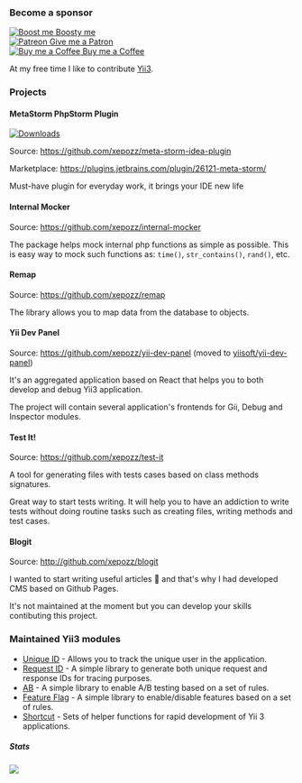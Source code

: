 ### Become a sponsor

[![Boost me](https://images.boosty.to/user/442/avatar?change_time=1558443914&croped=1&mh=32&mw=32) Boosty me](https://boosty.to/xepozz) <br>
[![Patreon](https://c5.patreon.com/external/favicon/rebrand/favicon-32.png?v=af5597c2ef) Give me a Patron](https://patreon.com/xepozz) <br>
[![Buy me a Coffee](https://studio.buymeacoffee.com/assets/img/bmc-meta-new/new/favicon.png) Buy me a Coffee](https://buymeacoffee.com/xepozz)

At my free time I like to contribute [Yii3](https://github.com/yiisoft).

### Projects

#### MetaStorm PhpStorm Plugin

[![Downloads](https://img.shields.io/jetbrains/plugin/d/26121-meta-storm.svg)](https://plugins.jetbrains.com/plugin/26121-meta-storm)

Source: https://github.com/xepozz/meta-storm-idea-plugin

Marketplace: https://plugins.jetbrains.com/plugin/26121-meta-storm/

Must-have plugin for everyday work, it brings your IDE new life

#### Internal Mocker

Source: https://github.com/xepozz/internal-mocker

The package helps mock internal php functions as simple as possible.
This is easy way to mock such functions as: `time()`, `str_contains()`, `rand()`, etc.

#### Remap

Source: https://github.com/xepozz/remap

The library allows you to map data from the database to objects.

#### Yii Dev Panel

Source: https://github.com/xepozz/yii-dev-panel (moved to [yiisoft/yii-dev-panel](https://github.com/yiisoft/yii-dev-panel))

It's an aggregated application based on React that helps you to both develop and debug Yii3 application.

The project will contain several application's frontends for Gii, Debug and Inspector modules.

#### Test It!

Source: https://github.com/xepozz/test-it

A tool for generating files with tests cases based on class methods signatures.

Great way to start tests writing. It will help you to have an addiction to write tests without doing routine tasks such as creating files, writing methods and test cases.

#### Blogit

Source: http://github.com/xepozz/blogit

I wanted to start writing useful articles 📝 and that's why I had developed CMS based on Github Pages.

It's not maintained at the moment but you can develop your skills contibuting this project.

### Maintained Yii3 modules

- [Unique ID](https://github.com/xepozz/unique-id) - Allows you to track the unique user in the application.
- [Request ID](https://github.com/xepozz/request-id) - A simple library to generate both unique request and response IDs for tracing purposes.
- [AB](https://github.com/xepozz/ab) - A simple library to enable A/B testing based on a set of rules.
- [Feature Flag](https://github.com/xepozz/feature-flag) - A simple library to enable/disable features based on a set of rules.
- [Shortcut](https://github.com/xepozz/shortcut) - Sets of helper functions for rapid development of Yii 3 applications.

##### Stats

![](https://github-readme-stats.vercel.app/api?username=xepozz&show_icons=true)
